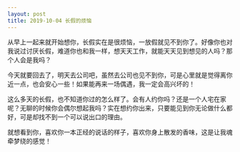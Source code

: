```yaml
---
layout: post
title: 2019-10-04 长假的烦恼
---
```


从早上一起来就开始想你，长假实在是很烦恼，一放假就见不到你了。好像你也对我说过讨厌长假，难道你也和我一样，想天天工作，就能天天见到想见的人吗？那个人会是我吗？

今天就要回去了，明天去公司吧，虽然去公司也见不到你，可是心里就是觉得离你近一点，也会安心一些！如果能再来一场偶遇，我一定会高兴坏的！

这么多天的长假，也不知道你过的怎么样了。会有人约你吗？还是一个人宅在家呢？无聊的时候你会偶尔想起我吗？实在想约你出来，只要能见到你无论做什么都好，可是却找不到一个可以说出口的理由。

就想看到你，喜欢你一本正经的说话的样子，喜欢你身上散发的香味，这是让我魂牵梦绕的感觉！
